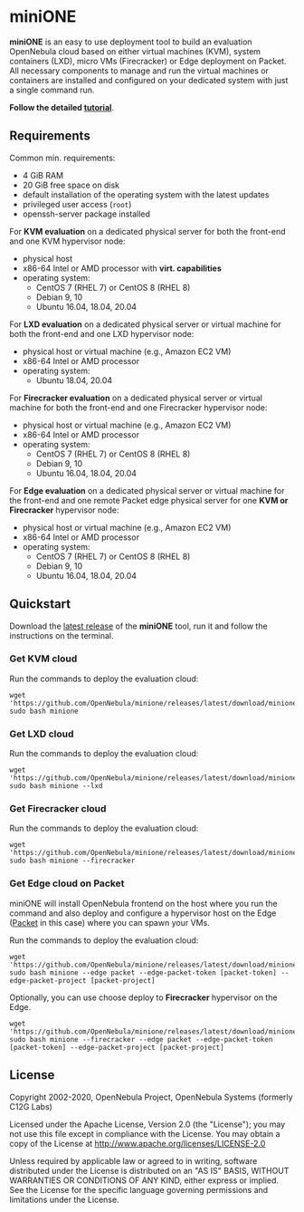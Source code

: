 # miniONE

**miniONE** is an easy to use deployment tool to build an evaluation OpenNebula cloud based on either virtual machines (KVM), system containers (LXD), micro VMs (Firecracker) or Edge deployment on Packet. All necessary components to manage and run the virtual machines or containers are installed and configured on your dedicated system with just a single command run.

**Follow the detailed [tutorial](https://docs.opennebula.io/minione/)**.

## Requirements

Common min. requirements:
- 4 GiB RAM
- 20 GiB free space on disk
- default installation of the operating system with the latest updates
- privileged user access (`root`)
- openssh-server package installed

For **KVM evaluation** on a dedicated physical server for both the front-end and one KVM hypervisor node:
- physical host
- x86-64 Intel or AMD processor with **virt. capabilities**
- operating system:
  - CentOS 7 (RHEL 7) or CentOS 8 (RHEL 8)
  - Debian 9, 10
  - Ubuntu 16.04, 18.04, 20.04

For **LXD evaluation** on a dedicated physical server or virtual machine for both the front-end and one LXD hypervisor node:
- physical host or virtual machine (e.g., Amazon EC2 VM)
- x86-64 Intel or AMD processor
- operating system:
  - Ubuntu 18.04, 20.04

For **Firecracker evaluation** on a dedicated physical server or virtual machine for both the front-end and one Firecracker hypervisor node:
- physical host or virtual machine (e.g., Amazon EC2 VM)
- x86-64 Intel or AMD processor
- operating system:
  - CentOS 7 (RHEL 7) or CentOS 8 (RHEL 8)
  - Debian 9, 10
  - Ubuntu 16.04, 18.04, 20.04

For **Edge evaluation** on a dedicated physical server or virtual machine for the front-end and one remote Packet edge physical server for one **KVM or Firecracker** hypervisor node:

- physical host or virtual machine (e.g., Amazon EC2 VM)
- x86-64 Intel or AMD processor
- operating system:
  - CentOS 7 (RHEL 7) or CentOS 8 (RHEL 8)
  - Debian 9, 10
  - Ubuntu 16.04, 18.04, 20.04

## Quickstart

Download the [latest release](https://github.com/OpenNebula/minione/releases/latest) of the **miniONE** tool, run it and follow the instructions on the terminal.

### Get KVM cloud

Run the commands to deploy the evaluation cloud:

```
wget 'https://github.com/OpenNebula/minione/releases/latest/download/minione'
sudo bash minione
```

### Get LXD cloud

Run the commands to deploy the evaluation cloud:

```
wget 'https://github.com/OpenNebula/minione/releases/latest/download/minione'
sudo bash minione --lxd
```
### Get Firecracker cloud

Run the commands to deploy the evaluation cloud:

```
wget 'https://github.com/OpenNebula/minione/releases/latest/download/minione'
sudo bash minione --firecracker
```

### Get Edge cloud on Packet

miniONE will install OpenNebula frontend on the host where you run the command and also deploy and configure a hypervisor host on the Edge ([Packet](https://www.packet.com/) in this case) where you can spawn your VMs.

Run the commands to deploy the evaluation cloud:

```
wget 'https://github.com/OpenNebula/minione/releases/latest/download/minione'
sudo bash minione --edge packet --edge-packet-token [packet-token] --edge-packet-project [packet-project]
```

Optionally, you can use choose deploy to **Firecracker** hypervisor on the Edge.

```
wget 'https://github.com/OpenNebula/minione/releases/latest/download/minione'
sudo bash minione --firecracker --edge packet --edge-packet-token [packet-token] --edge-packet-project [packet-project]
```

## License

Copyright 2002-2020, OpenNebula Project, OpenNebula Systems (formerly C12G Labs)

Licensed under the Apache License, Version 2.0 (the "License"); you may
not use this file except in compliance with the License. You may obtain
a copy of the License at http://www.apache.org/licenses/LICENSE-2.0

Unless required by applicable law or agreed to in writing, software
distributed under the License is distributed on an "AS IS" BASIS,
WITHOUT WARRANTIES OR CONDITIONS OF ANY KIND, either express or implied.
See the License for the specific language governing permissions and
limitations under the License.
